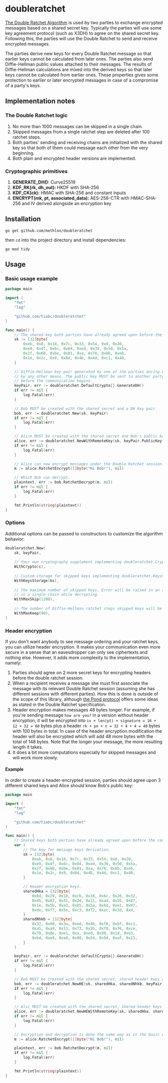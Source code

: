 # doubleratchet

[The Double Ratchet Algorithm](https://whispersystems.org/docs/specifications/doubleratchet) is used
by two parties to exchange encrypted messages based on a shared secret key. Typically the parties
will use some key agreement protocol (such as X3DH) to agree on the shared secret key.
Following this, the parties will use the Double Ratchet to send and receive encrypted messages.

The parties derive new keys for every Double Ratchet message so that earlier keys cannot be calculated
from later ones. The parties also send Diffie-Hellman public values attached to their messages.
The results of Diffie-Hellman calculations are mixed into the derived keys so that later keys cannot
be calculated from earlier ones. These properties gives some protection to earlier or later encrypted 
messages in case of a compromise of a party's keys.

## Implementation notes

### The Double Ratchet logic

1. No more than 1000 messages can be skipped in a single chain.
1. Skipped messages from a single ratchet step are deleted after 100 ratchet steps.
1. Both parties' sending and receiving chains are initialized with the shared key so that both
of them could message each other from the very beginning.
1. Both plain and encrypted header versions are implemented.

### Cryptographic primitives 

1. **GENERATE_DH():** Curve25519
1. **KDF_RK(rk, dh_out):** HKDF with SHA-256
1. **KDF_CK(ck):** HMAC with SHA-256 and constant inputs
1. **ENCRYPT(mk, pt, associated_data):** AES-256-CTR with HMAC-SHA-256 and IV derived alongside an encryption key

## Installation

    go get github.com/methlox/doubleratchet

then `cd` into the project directory and install dependencies:

    go mod tidy

## Usage

### Basic usage example

```go
package main

import (
	"fmt"
	"log"

	"github.com/tiabc/doubleratchet"
)

func main() {
	// The shared key both parties have already agreed upon before the communication.
	sk := [32]byte{
		0xeb, 0x8, 0x10, 0x7c, 0x33, 0x54, 0x0, 0x20,
		0xe9, 0x4f, 0x6c, 0x84, 0xe4, 0x39, 0x50, 0x5a,
		0x2f, 0x60, 0xbe, 0x81, 0xa, 0x78, 0x8b, 0xeb,
		0x1e, 0x2c, 0x9, 0x8d, 0x4b, 0x4d, 0xc1, 0x40,
	}

	// Diffie-Hellman key pair generated by one of the parties during key exchange or
	// by any other means. The public key MUST be sent to another party for initialization
	// before the communication begins.
	keyPair, err := doubleratchet.DefaultCrypto{}.GenerateDH()
	if err != nil {
		log.Fatal(err)
	}

	// Bob MUST be created with the shared secret and a DH key pair.
	bob, err := doubleratchet.New(sk, keyPair)
	if err != nil {
		log.Fatal(err)
	}

	// Alice MUST be created with the shared secret and Bob's public key.
	alice, err := doubleratchet.NewWithRemoteKey(sk, keyPair.PublicKey())
	if err != nil {
		log.Fatal(err)
	}

	// Alice can now encrypt messages under the Double Ratchet session.
	m := alice.RatchetEncrypt([]byte("Hi Bob!"), nil)

	// Which Bob can decrypt.
	plaintext, err := bob.RatchetDecrypt(m, nil)
	if err != nil {
		log.Fatal(err)
	}

	fmt.Println(string(plaintext))
}
```

### Options

Additional options can be passed to constructors to customize the algorithm behavior:

```go
doubleratchet.New(
    sk, keyPair,
    
    // Your own cryptography supplement implementing doubleratchet.Crypto.
    WithCrypto(c),
    
    // Custom storage for skipped keys implementing doubleratchet.KeysStorage.
    WithKeysStorage(ks),
    
    // The maximum number of skipped keys. Error will be raised in an attempt to store more keys
    // in a single chain while decrypting.
    WithMaxSkip(1200),
    
    // The number of Diffie-Hellman ratchet steps skipped keys will be stored.
    WithMaxKeep(90),
)
```

### Header encryption

If you don't want anybody to see message ordering and your ratchet keys, you can utilize
header encryption. It makes your communication even more secure in a sense that an eavesdropper
can only see ciphertexts and nothing else. However, it adds more complexity to the implementation,
namely:

1. Parties should agree on 2 more secret keys for encrypting headers before the double ratchet
session.
1. When a recipient receives a message she must first associate the message with its relevant
Double Ratchet session (assuming she has different sessions with different parties).
How this is done is outside of the scope of this library, although [the Pond protocol](https://github.com/agl/pond) offers some
ideas as stated in the Double Ratchet specification.
1. Header encryption makes messages 48 bytes longer. For example, if you're sending message
`how are you?` in a version without header encryption, it will be encrypted into
`iv + len(pt) + signature = 16 + 12 + 32 = 60` bytes plus a header `rk + pn + n = 32 + 4 + 4 = 40` bytes
with 100 bytes in total. In case of the header encryption modification the header will also
be encrypted which will add 48 more bytes with the total of 148 bytes. Note that the longer
your message, the more resulting length it takes.
1. It does a bit more computations especially for skipped messages and will work more slowly.

#### Example

In order to create a header-encrypted session, parties should agree upon 3 different shared keys
and Alice should know Bob's public key:

```go
package main

import (
	"fmt"
	"log"

	"github.com/tiabc/doubleratchet"
)

func main() {
	// Shared keys both parties have already agreed upon before the communication.
	var (
		// The key for message keys derivation.
		sk = [32]byte{
			0xeb, 0x8, 0x10, 0x7c, 0x33, 0x54, 0x0, 0x20,
			0xe9, 0x4f, 0x6c, 0x84, 0xe4, 0x39, 0x50, 0x5a,
			0x2f, 0x60, 0xbe, 0x81, 0xa, 0x78, 0x8b, 0xeb,
			0x1e, 0x2c, 0x9, 0x8d, 0x4b, 0x4d, 0xc1, 0x40,
		}

		// Header encryption keys.
		sharedHka = [32]byte{
			0xbd, 0x29, 0x18, 0xcb, 0x18, 0x6c, 0x26, 0x32,
			0xd5, 0x82, 0x41, 0x2d, 0x11, 0xa4, 0x55, 0x87,
			0x1e, 0x5b, 0xa3, 0xb5, 0x5a, 0x6d, 0xe1, 0x97,
			0xde, 0xf7, 0x5e, 0xc3, 0xf2, 0xec, 0x1d, 0xd,
		}
		sharedNhkb = [32]byte{
			0x32, 0x89, 0x3a, 0xed, 0x4b, 0xf0, 0xbf, 0xc1,
			0xa5, 0xa9, 0x53, 0x73, 0x5b, 0xf9, 0x76, 0xce,
			0x70, 0x8e, 0xe1, 0xa, 0xed, 0x98, 0x1d, 0xe3,
			0xb4, 0xe9, 0xa9, 0x88, 0x54, 0x94, 0xaf, 0x23,
		}
	)

	keyPair, err := doubleratchet.DefaultCrypto{}.GenerateDH()
	if err != nil {
		log.Fatal(err)
	}

	// Bob MUST be created with the shared secret, shared header keys and a DH key pair.
	bob, err := doubleratchet.NewHE(sk, sharedHka, sharedNhkb, keyPair)
	if err != nil {
		log.Fatal(err)
	}

	// Alic MUST be created with the shared secret, shared header keys and Bob's public key.
	alice, err := doubleratchet.NewHEWithRemoteKey(sk, sharedHka, sharedNhkb, keyPair.PublicKey())
	if err != nil {
		log.Fatal(err)
	}

	// Encryption and decryption is done the same way as in the basic version.
	m := alice.RatchetEncrypt([]byte("Hi Bob!"), nil)

	plaintext, err := bob.RatchetDecrypt(m, nil)
	if err != nil {
		log.Fatal(err)
	}

	fmt.Println(string(plaintext))
}
```
